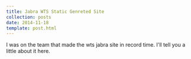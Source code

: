 ```yaml
---
title: Jabra WTS Static Genreted Site
collection: posts
date: 2014-11-18
template: post.html
---
```


I was on the team that made the wts jabra site in record time. I'll tell you a little about it here.
